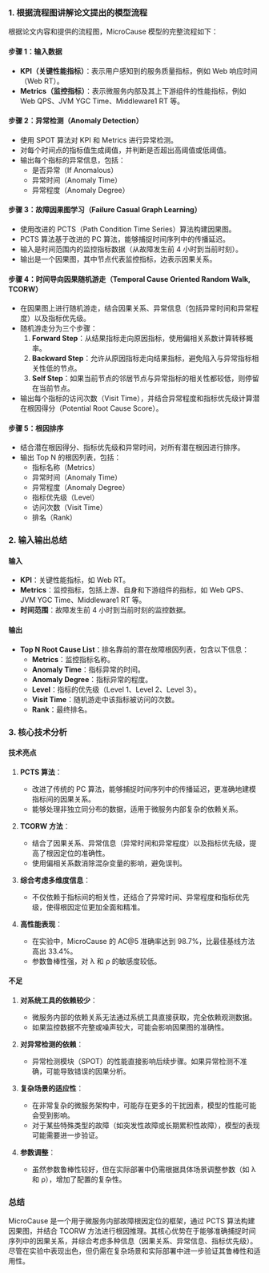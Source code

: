 ### 1. 根据流程图讲解论文提出的模型流程

根据论文内容和提供的流程图，MicroCause 模型的完整流程如下：

#### **步骤 1：输入数据**
- **KPI（关键性能指标）**：表示用户感知到的服务质量指标，例如 Web 响应时间（Web RT）。
- **Metrics（监控指标）**：表示微服务内部及其上下游组件的性能指标，例如 Web QPS、JVM YGC Time、Middleware1 RT 等。

#### **步骤 2：异常检测（Anomaly Detection）**
- 使用 SPOT 算法对 KPI 和 Metrics 进行异常检测。
- 对每个时间点的指标值生成阈值，并判断是否超出高阈值或低阈值。
- 输出每个指标的异常信息，包括：
  - 是否异常（If Anomalous）
  - 异常时间（Anomaly Time）
  - 异常程度（Anomaly Degree）

#### **步骤 3：故障因果图学习（Failure Casual Graph Learning）**
- 使用改进的 PCTS（Path Condition Time Series）算法构建因果图。
- PCTS 算法基于改进的 PC 算法，能够捕捉时间序列中的传播延迟。
- 输入是时间范围内的监控指标数据（从故障发生前 4 小时到当前时刻）。
- 输出是一个因果图，其中节点代表监控指标，边表示因果关系。

#### **步骤 4：时间导向因果随机游走（Temporal Cause Oriented Random Walk, TCORW）**
- 在因果图上进行随机游走，结合因果关系、异常信息（包括异常时间和异常程度）以及指标优先级。
- 随机游走分为三个步骤：
  1. **Forward Step**：从结果指标走向原因指标，使用偏相关系数计算转移概率。
  2. **Backward Step**：允许从原因指标走向结果指标，避免陷入与异常指标相关性低的节点。
  3. **Self Step**：如果当前节点的邻居节点与异常指标的相关性都较低，则停留在当前节点。
- 输出每个指标的访问次数（Visit Time），并结合异常程度和指标优先级计算潜在根因得分（Potential Root Cause Score）。

#### **步骤 5：根因排序**
- 结合潜在根因得分、指标优先级和异常时间，对所有潜在根因进行排序。
- 输出 Top N 的根因列表，包括：
  - 指标名称（Metrics）
  - 异常时间（Anomaly Time）
  - 异常程度（Anomaly Degree）
  - 指标优先级（Level）
  - 访问次数（Visit Time）
  - 排名（Rank）

### 2. 输入输出总结

#### **输入**
- **KPI**：关键性能指标，如 Web RT。
- **Metrics**：监控指标，包括上游、自身和下游组件的指标，如 Web QPS、JVM YGC Time、Middleware1 RT 等。
- **时间范围**：故障发生前 4 小时到当前时刻的监控数据。

#### **输出**
- **Top N Root Cause List**：排名靠前的潜在故障根因列表，包含以下信息：
  - **Metrics**：监控指标名称。
  - **Anomaly Time**：指标异常的时间。
  - **Anomaly Degree**：指标异常的程度。
  - **Level**：指标的优先级（Level 1、Level 2、Level 3）。
  - **Visit Time**：随机游走中该指标被访问的次数。
  - **Rank**：最终排名。

### 3. 核心技术分析

#### **技术亮点**
1. **PCTS 算法**：
   - 改进了传统的 PC 算法，能够捕捉时间序列中的传播延迟，更准确地建模指标间的因果关系。
   - 能够处理非独立同分布的数据，适用于微服务内部复杂的依赖关系。

2. **TCORW 方法**：
   - 结合了因果关系、异常信息（异常时间和异常程度）以及指标优先级，提高了根因定位的准确性。
   - 使用偏相关系数消除混杂变量的影响，避免误判。

3. **综合考虑多维度信息**：
   - 不仅依赖于指标间的相关性，还结合了异常时间、异常程度和指标优先级，使得根因定位更加全面和精准。

4. **高性能表现**：
   - 在实验中，MicroCause 的 AC@5 准确率达到 98.7%，比最佳基线方法高出 33.4%。
   - 参数鲁棒性强，对 λ 和 ρ 的敏感度较低。

#### **不足**
1. **对系统工具的依赖较少**：
   - 微服务内部的依赖关系无法通过系统工具直接获取，完全依赖观测数据。
   - 如果监控数据不完整或噪声较大，可能会影响因果图的准确性。

2. **对异常检测的依赖**：
   - 异常检测模块（SPOT）的性能直接影响后续步骤。如果异常检测不准确，可能导致错误的因果分析。

3. **复杂场景的适应性**：
   - 在非常复杂的微服务架构中，可能存在更多的干扰因素，模型的性能可能会受到影响。
   - 对于某些特殊类型的故障（如突发性故障或长期累积性故障），模型的表现可能需要进一步验证。

4. **参数调整**：
   - 虽然参数鲁棒性较好，但在实际部署中仍需根据具体场景调整参数（如 λ 和 ρ），增加了配置的复杂性。

### 总结
MicroCause 是一个用于微服务内部故障根因定位的框架，通过 PCTS 算法构建因果图，并结合 TCORW 方法进行根因推理。其核心优势在于能够准确捕捉时间序列中的因果关系，并综合考虑多种信息（因果关系、异常信息、指标优先级）。尽管在实验中表现出色，但仍需在复杂场景和实际部署中进一步验证其鲁棒性和适用性。